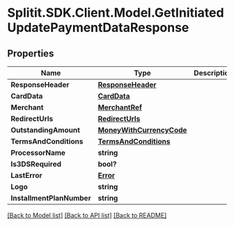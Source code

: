 # Splitit.SDK.Client.Model.GetInitiatedUpdatePaymentDataResponse
## Properties

Name | Type | Description | Notes
------------ | ------------- | ------------- | -------------
**ResponseHeader** | [**ResponseHeader**](ResponseHeader.md) |  | [optional] 
**CardData** | [**CardData**](CardData.md) |  | [optional] 
**Merchant** | [**MerchantRef**](MerchantRef.md) |  | [optional] 
**RedirectUrls** | [**RedirectUrls**](RedirectUrls.md) |  | [optional] 
**OutstandingAmount** | [**MoneyWithCurrencyCode**](MoneyWithCurrencyCode.md) |  | [optional] 
**TermsAndConditions** | [**TermsAndConditions**](TermsAndConditions.md) |  | [optional] 
**ProcessorName** | **string** |  | [optional] 
**Is3DSRequired** | **bool?** |  | 
**LastError** | [**Error**](Error.md) |  | [optional] 
**Logo** | **string** |  | [optional] 
**InstallmentPlanNumber** | **string** |  | [optional] 

[[Back to Model list]](../README.md#documentation-for-models) [[Back to API list]](../README.md#documentation-for-api-endpoints) [[Back to README]](../README.md)

